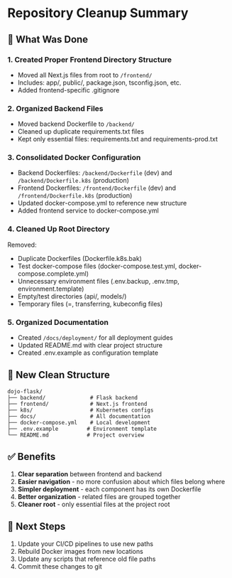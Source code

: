 # Repository Cleanup Summary

## 🧹 What Was Done

### 1. **Created Proper Frontend Directory Structure**
- Moved all Next.js files from root to `/frontend/`
- Includes: app/, public/, package.json, tsconfig.json, etc.
- Added frontend-specific .gitignore

### 2. **Organized Backend Files**
- Moved backend Dockerfile to `/backend/`
- Cleaned up duplicate requirements.txt files
- Kept only essential files: requirements.txt and requirements-prod.txt

### 3. **Consolidated Docker Configuration**
- Backend Dockerfiles: `/backend/Dockerfile` (dev) and `/backend/Dockerfile.k8s` (production)
- Frontend Dockerfiles: `/frontend/Dockerfile` (dev) and `/frontend/Dockerfile.k8s` (production)
- Updated docker-compose.yml to reference new structure
- Added frontend service to docker-compose.yml

### 4. **Cleaned Up Root Directory**
Removed:
- Duplicate Dockerfiles (Dockerfile.k8s.bak)
- Test docker-compose files (docker-compose.test.yml, docker-compose.complete.yml)
- Unnecessary environment files (.env.backup, .env.tmp, environment.template)
- Empty/test directories (api/, models/)
- Temporary files (=, transferring, kubeconfig files)

### 5. **Organized Documentation**
- Created `/docs/deployment/` for all deployment guides
- Updated README.md with clear project structure
- Created .env.example as configuration template

## 📁 New Clean Structure

```
dojo-flask/
├── backend/              # Flask backend
├── frontend/             # Next.js frontend  
├── k8s/                  # Kubernetes configs
├── docs/                 # All documentation
├── docker-compose.yml    # Local development
├── .env.example         # Environment template
└── README.md            # Project overview
```

## ✅ Benefits

1. **Clear separation** between frontend and backend
2. **Easier navigation** - no more confusion about which files belong where
3. **Simpler deployment** - each component has its own Dockerfile
4. **Better organization** - related files are grouped together
5. **Cleaner root** - only essential files at the project root

## 🚀 Next Steps

1. Update your CI/CD pipelines to use new paths
2. Rebuild Docker images from new locations
3. Update any scripts that reference old file paths
4. Commit these changes to git
